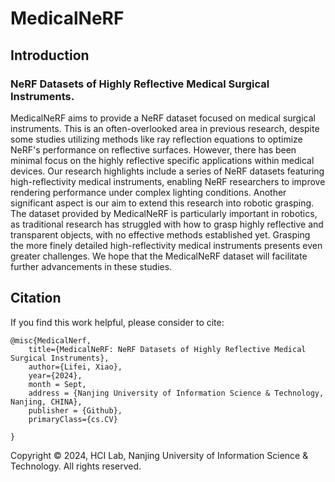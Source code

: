 # MedicalNeRF
## Introduction
### NeRF Datasets of Highly Reflective Medical Surgical Instruments.

MedicalNeRF aims to provide a NeRF dataset focused on medical surgical instruments. 
            This is an often-overlooked area in previous research, despite some studies utilizing methods like ray reflection 
            equations to optimize NeRF's performance on reflective surfaces. However, there has been minimal focus on the highly 
            reflective specific applications within medical devices. Our research highlights include a series of NeRF datasets 
            featuring high-reflectivity medical instruments, enabling NeRF researchers to improve rendering performance under complex
            lighting conditions. Another significant aspect is our aim to extend this research into robotic grasping. The dataset
            provided by MedicalNeRF is particularly important in robotics, as traditional research has struggled with how to grasp
            highly reflective and transparent objects, with no effective methods established yet. Grasping the more finely detailed
            high-reflectivity medical instruments presents even greater challenges. We hope that the MedicalNeRF dataset will
            facilitate further advancements in these studies. 

## Citation
If you find this work helpful, please consider to cite:
```
@misc{MedicalNerf,
    title={MedicalNeRF: NeRF Datasets of Highly Reflective Medical Surgical Instruments},
    author={Lifei, Xiao},
    year={2024},
    month = Sept,
    address = {Nanjing University of Information Science & Technology, Nanjing, CHINA},
    publisher = {Github},
    primaryClass={cs.CV}
    
}

```

Copyright © 2024, HCI Lab, Nanjing University of Information Science & Technology. All rights reserved.
